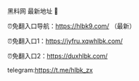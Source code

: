 黑料网 最新地址 👋

⏰免翻入口导航：https://hlbk9.com/ （最新）

⏰免翻入口1：https://jyfru.xqwhlbk.com/

⏰免翻入口2：https://duxhlbk.com/

telegram:https://t.me/hlbk_zx
